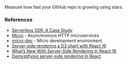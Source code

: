 Measure how fast your GitHub repo is growing using stars.

### References
- [Serverless SSR: A Case Study](https://zeit.co/blog/serverless-ssr)
- [Micro](https://github.com/zeit/micro) - Asynchronous HTTP microservices
- [micro-dev](https://github.com/zeit/micro-dev) - Micro development environment
- [Server-side rendering a D3 chart with React 16](https://swizec.com/blog/server-side-rendering-d3-chart-react-16/swizec/7824)
- [What’s New With Server-Side Rendering in React 16](https://hackernoon.com/whats-new-with-server-side-rendering-in-react-16-9b0d78585d67)
- [Demystifying server-side rendering in React](https://medium.freecodecamp.org/demystifying-reacts-server-side-render-de335d408fe4)